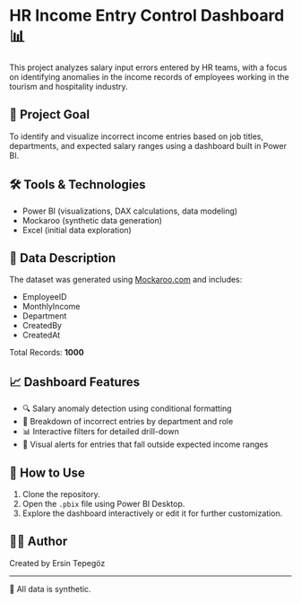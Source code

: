 # HR Income Entry Control Dashboard 📊

This project analyzes salary input errors entered by HR teams, with a focus on identifying anomalies in the income records of employees working in the tourism and hospitality industry.

## 🧠 Project Goal

To identify and visualize incorrect income entries based on job titles, departments, and expected salary ranges using a dashboard built in Power BI.

## 🛠 Tools & Technologies
- Power BI (visualizations, DAX calculations, data modeling)
- Mockaroo (synthetic data generation)
- Excel (initial data exploration)

## 📁 Data Description

The dataset was generated using [Mockaroo.com](https://mockaroo.com/) and includes:
- EmployeeID	
- MonthlyIncome
- Department
- CreatedBy
- CreatedAt
  
Total Records: **1000**

## 📈 Dashboard Features

- 🔍 Salary anomaly detection using conditional formatting
- 📂 Breakdown of incorrect entries by department and role
- 📊 Interactive filters for detailed drill-down
- 🚨 Visual alerts for entries that fall outside expected income ranges


## 🚀 How to Use

1. Clone the repository.
2. Open the `.pbix` file using Power BI Desktop.
3. Explore the dashboard interactively or edit it for further customization.


## 🧑‍💻 Author

Created by Ersin Tepegöz

---

📝 All data is synthetic.
